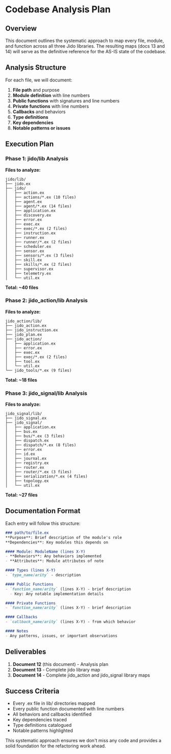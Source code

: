 # Codebase Analysis Plan

## Overview

This document outlines the systematic approach to map every file, module, and function across all three Jido libraries. The resulting maps (docs 13 and 14) will serve as the definitive reference for the AS-IS state of the codebase.

## Analysis Structure

For each file, we will document:
1. **File path** and purpose
2. **Module definition** with line numbers
3. **Public functions** with signatures and line numbers
4. **Private functions** with line numbers
5. **Callbacks** and behaviors
6. **Type definitions**
7. **Key dependencies**
8. **Notable patterns or issues**

## Execution Plan

### Phase 1: jido/lib Analysis
**Files to analyze:**
```
jido/lib/
├── jido.ex
├── jido/
│   ├── action.ex
│   ├── actions/*.ex (10 files)
│   ├── agent.ex
│   ├── agent/*.ex (14 files)
│   ├── application.ex
│   ├── discovery.ex
│   ├── error.ex
│   ├── exec.ex
│   ├── exec/*.ex (2 files)
│   ├── instruction.ex
│   ├── runner.ex
│   ├── runner/*.ex (2 files)
│   ├── scheduler.ex
│   ├── sensor.ex
│   ├── sensors/*.ex (3 files)
│   ├── skill.ex
│   ├── skills/*.ex (2 files)
│   ├── supervisor.ex
│   ├── telemetry.ex
│   └── util.ex
```
**Total: ~40 files**

### Phase 2: jido_action/lib Analysis
**Files to analyze:**
```
jido_action/lib/
├── jido_action.ex
├── jido_instruction.ex
├── jido_plan.ex
├── jido_action/
│   ├── application.ex
│   ├── error.ex
│   ├── exec.ex
│   ├── exec/*.ex (2 files)
│   ├── tool.ex
│   └── util.ex
└── jido_tools/*.ex (9 files)
```
**Total: ~18 files**

### Phase 3: jido_signal/lib Analysis
**Files to analyze:**
```
jido_signal/lib/
├── jido_signal.ex
├── jido_signal/
│   ├── application.ex
│   ├── bus.ex
│   ├── bus/*.ex (3 files)
│   ├── dispatch.ex
│   ├── dispatch/*.ex (8 files)
│   ├── error.ex
│   ├── id.ex
│   ├── journal.ex
│   ├── registry.ex
│   ├── router.ex
│   ├── router/*.ex (3 files)
│   ├── serialization/*.ex (4 files)
│   ├── topology.ex
│   └── util.ex
```
**Total: ~27 files**

## Documentation Format

Each entry will follow this structure:

```markdown
### path/to/file.ex
**Purpose**: Brief description of the module's role
**Dependencies**: Key modules this depends on

#### Module: ModuleName (lines X-Y)
- **Behaviors**: Any behaviors implemented
- **Attributes**: Module attributes of note

#### Types (lines X-Y)
- `type_name/arity` - description

#### Public Functions
- `function_name/arity` (lines X-Y) - brief description
  - Key: Any notable implementation details

#### Private Functions  
- `function_name/arity` (lines X-Y) - brief description

#### Callbacks
- `callback_name/arity` (lines X-Y) - from which behavior

#### Notes
- Any patterns, issues, or important observations
```

## Deliverables

1. **Document 12** (this document) - Analysis plan
2. **Document 13** - Complete jido library map
3. **Document 14** - Complete jido_action and jido_signal library maps

## Success Criteria

- Every .ex file in lib/ directories mapped
- Every public function documented with line numbers
- All behaviors and callbacks identified
- Key dependencies traced
- Type definitions catalogued
- Notable patterns highlighted

This systematic approach ensures we don't miss any code and provides a solid foundation for the refactoring work ahead.